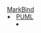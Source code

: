 <header>
  <navbar type="dark">
    <a slot="brand" href="{{baseUrl}}/index.html" title="Home" class="navbar-brand">MarkBind</a>
    <li><a href="{{baseUrl}}/contents/PUML.html" class="nav-link">PUML</a></li>
    <li slot="right">
      <form class="navbar-form">
        <searchbar :data="searchData" placeholder="Search" :on-hit="searchCallback" menu-align-right></searchbar>
      </form>
    </li>
  </navbar>
</header>